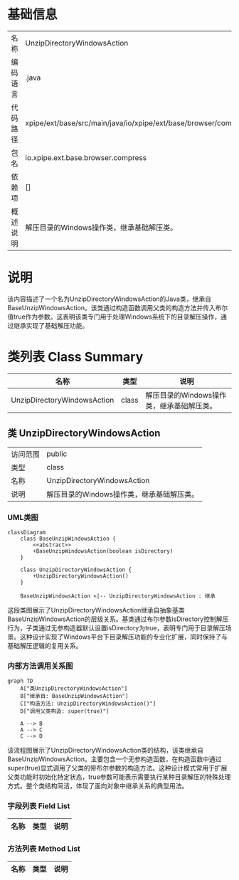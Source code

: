 # 基础信息

|      |      |
|------|------|
| 名称 | UnzipDirectoryWindowsAction |
| 编码语言 | .java |
| 代码路径 | xpipe/ext/base/src/main/java/io/xpipe/ext/base/browser/compress/UnzipDirectoryWindowsAction.java |
| 包名 | io.xpipe.ext.base.browser.compress |
| 依赖项 | [] |
| 概述说明 | 解压目录的Windows操作类，继承基础解压类。 |

# 说明

该内容描述了一个名为UnzipDirectoryWindowsAction的Java类，继承自BaseUnzipWindowsAction。该类通过构造函数调用父类的构造方法并传入布尔值true作为参数。这表明该类专门用于处理Windows系统下的目录解压操作，通过继承实现了基础解压功能。

# 类列表 Class Summary

| 名称   | 类型  | 说明 |
|-------|------|-------------|
| UnzipDirectoryWindowsAction | class | 解压目录的Windows操作类，继承基础解压类。 |



## 类 UnzipDirectoryWindowsAction

|      |      |
|------|------|
| 访问范围 | public |
| 类型 | class |
| 名称 | UnzipDirectoryWindowsAction |
| 说明 | 解压目录的Windows操作类，继承基础解压类。 |


### UML类图

```mermaid
classDiagram
    class BaseUnzipWindowsAction {
        <<abstract>>
        +BaseUnzipWindowsAction(boolean isDirectory)
    }

    class UnzipDirectoryWindowsAction {
        +UnzipDirectoryWindowsAction()
    }

    BaseUnzipWindowsAction <|-- UnzipDirectoryWindowsAction : 继承
```

这段类图展示了UnzipDirectoryWindowsAction继承自抽象基类BaseUnzipWindowsAction的层级关系。基类通过布尔参数isDirectory控制解压行为，子类通过无参构造器默认设置isDirectory为true，表明专门用于目录解压场景。这种设计实现了Windows平台下目录解压功能的专业化扩展，同时保持了与基础解压逻辑的复用关系。


### 内部方法调用关系图

```mermaid
graph TD
    A["类UnzipDirectoryWindowsAction"]
    B["继承自: BaseUnzipWindowsAction"]
    C["构造方法: UnzipDirectoryWindowsAction()"]
    D["调用父类构造: super(true)"]

    A --> B
    A --> C
    C --> D
```

该流程图展示了UnzipDirectoryWindowsAction类的结构，该类继承自BaseUnzipWindowsAction。主要包含一个无参构造函数，在构造函数中通过super(true)显式调用了父类的带布尔参数的构造方法。这种设计模式常用于扩展父类功能时初始化特定状态，true参数可能表示需要执行某种目录解压的特殊处理方式。整个类结构简洁，体现了面向对象中继承关系的典型用法。

### 字段列表 Field List

| 名称  | 类型  | 说明 |
|-------|-------|------|

### 方法列表 Method List

| 名称  | 类型  | 说明 |
|-------|-------|------|




